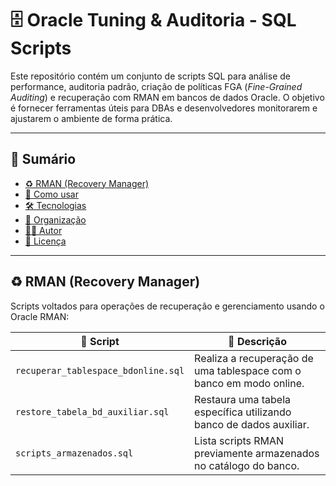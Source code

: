 # 🗄️ Oracle Tuning & Auditoria - SQL Scripts

Este repositório contém um conjunto de scripts SQL para análise de performance, auditoria padrão, criação de políticas FGA (*Fine-Grained Auditing*) e recuperação com RMAN em bancos de dados Oracle. O objetivo é fornecer ferramentas úteis para DBAs e desenvolvedores monitorarem e ajustarem o ambiente de forma prática.  

---

## 📑 Sumário

- [♻️ RMAN (Recovery Manager)](#-rman-recovery-manager)
- [🚀 Como usar](#-como-usar)
- [🛠️ Tecnologias](#-tecnologias)
- [📂 Organização](#-organização)
- [👨‍💻 Autor](#-autor)
- [📝 Licença](#-licença)


---

## ♻️ RMAN (Recovery Manager)

Scripts voltados para operações de recuperação e gerenciamento usando o Oracle RMAN:  

| 📄 Script                                  | 📝 Descrição                                                                 |
|--------------------------------------------|-------------------------------------------------------------------------------|
| `recuperar_tablespace_bdonline.sql`        | Realiza a recuperação de uma tablespace com o banco em modo online.          |
| `restore_tabela_bd_auxiliar.sql`           | Restaura uma tabela específica utilizando banco de dados auxiliar.           |
| `scripts_armazenados.sql`                  | Lista scripts RMAN previamente armazenados no catálogo do banco.             |

